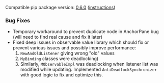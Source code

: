 <!--- https://github.com/mgroth0/deephys/releases -->

[//]: # (VERSION:1.22.2)


Compatible pip package
version: [0.6.0](https://pypi.org/project/deephys/0.6.0/) ([instructions](https://colab.research.google.com/drive/1aR5lnpVMxda7wUj1RZ6YODX5N2FA8YRn))

[//]: # (### PIP Python Package Updated to 0.6.0)

[//]: # (### New Features)

[//]: # (### Performance Improvements)

[//]: # (### Cosmetic Changes)

### Bug Fixes

- Temporary workaround to prevent duplicate node in AnchorPane bug (will need to find real cause and fix it later)
- Fixed deep issues in observable value library which should fix or prevent various issues and possibly improve performance:
  1. `NewAndOldListener` giving wrong "old" values 
  2. `MyBinding` classes were deadlocking)
  3. Similarly, `MObservableImpl` was deadlocking when listener list was modified while updating. Implemented `AntiDeadlockSynchronizer` with good logic to fix and optimize this.

[//]: # (### Notes)

[//]: # (### Todo)

